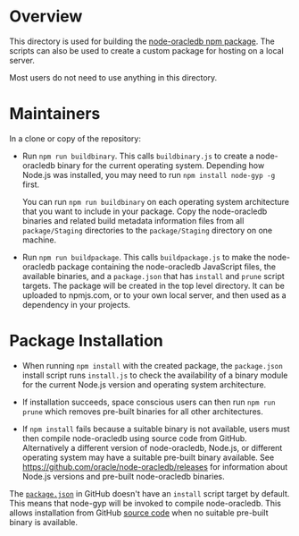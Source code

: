 # Overview

This directory is used for building the [node-oracledb npm
package](https://www.npmjs.com/package/oracledb).  The scripts can also be used
to create a custom package for hosting on a local server.

Most users do not need to use anything in this directory.

# Maintainers

In a clone or copy of the repository:

- Run `npm run buildbinary`.  This calls `buildbinary.js` to create a
  node-oracledb binary for the current operating system.  Depending how Node.js
  was installed, you may need to run `npm install node-gyp -g` first.

  You can run `npm run buildbinary` on each operating system architecture that
  you want to include in your package.  Copy the node-oracledb binaries and
  related build metadata information files from all `package/Staging`
  directories to the `package/Staging` directory on one machine.

- Run `npm run buildpackage`.  This calls `buildpackage.js` to make the
  node-oracledb package containing the node-oracledb JavaScript files, the
  available binaries, and a `package.json` that has `install` and `prune` script
  targets.  The package will be created in the top level directory.  It can be
  uploaded to npmjs.com, or to your own local server, and then used as a
  dependency in your projects.

# Package Installation

- When running `npm install` with the created package, the `package.json`
  install script runs `install.js` to check the availability of a binary module
  for the current Node.js version and operating system architecture.

- If installation succeeds, space conscious users can then run `npm run prune`
  which removes pre-built binaries for all other architectures.

- If `npm install` fails because a suitable binary is not available, users must
  then compile node-oracledb using source code from GitHub.  Alternatively a
  different version of node-oracledb, Node.js, or different operating system may
  have a suitable pre-built binary available.  See
  https://github.com/oracle/node-oracledb/releases for information about Node.js
  versions and pre-built node-oracledb binaries.

The
[`package.json`](https://github.com/oracle/node-oracledb/blob/master/package.json)
in GitHub doesn't have an `install` script target by default.  This means that
node-gyp will be invoked to compile node-oracledb.  This allows installation
from GitHub [source
code](https://oracle.github.io/node-oracledb/INSTALL.html#github) when no
suitable pre-built binary is available.
